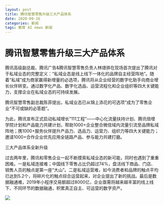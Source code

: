 ```yaml
---
layout: post
title: 腾讯智慧零售升级三大产品体系
date: 2020-09-16
categories: 新闻
tags: 教育 AI news 新闻
---
```


 # 腾讯智慧零售升级三大产品体系

 腾讯高级副总裁、腾讯广告&腾讯智慧零售负责人林璟骅在现场首次提出了腾讯对于私域业态的完整定义：“私域业态是线上线下一体化的品牌自主经营阵地”。随着“私域”成为商家赢得新增量的必选项，腾讯将从企业经营的数字化助手向商业增长伙伴转变。通过数字化产品、数字化选品、运营流程化和企业组织等四大关键能力，支撑企业在私域业态的可持续发展。


 腾讯智慧零售副总裁陈菲提出，私域业态已从锦上添花的可选项”成为了零售企业“不可或缺的必答题”。

为此，腾讯宣布正式启动私域增长”111工程”——中心化流量扶持计划、腾讯倍增学院计划和产品能力共建计划，帮助1000+企业整合微信域内流量引流至品牌私域阵地；携1000+服务伙伴提升产品力、选品力、运营力、组织力等四大关键能力；邀请1000+合作企业优先应用全链路产品、参与能力共建打磨。

三大产品体系全新升级

过去两年里，腾讯和零售企业一起不断摸索私域业态的新可能，同时也遇到了重重困难。一是私域连接难；中国线下零售占比仍超过74%，盘活线下商品、门店、销售人员的触点是第一座“大山”。二是私域运营难，如今消费者和品牌的触点平均已达到5.2个，将碎片化的触点综合运营起来，对企业提出了新的挑战。最后是数据融通难，2019年小程序交易额超过8000亿，企业亟需将越来越丰富的线上线下、不同环节的数据融通，积累真正自主、可运营的数字资产。

![](https://tva1.sinaimg.cn/large/007S8ZIlly1giz7ayzipzj30iq0cik76.jpg)